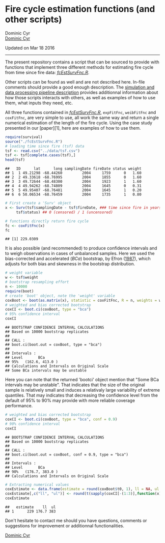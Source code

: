 # Fire cycle estimation functions (and other scripts)
Dominic Cyr  
[Dominic Cyr][5]

Updated on Mar 18 2016


-----------


The present repository contains a script that can be sourced to provide with functions that implement three different methods for estimating fire cycle from time since fire data: [_fcEstSurvFnc.R_][6].

Other scripts can be found as well and are not described here. In-file comments should provide a good enough description. The [simulation and data processing pipeline description][3] provides additionnal information about how those scripts interacts with others, as well as examples of how to use them, what inputs they need, etc.

All three functions contained in [_fcEstSurvFnc.R_][6], `expFitFnc`, `weibFitFnc` and `coxFitFnc`, are very simple to use, all work the same way and return a single numerical estimation of the length of the fire cycle. Using the case study presented in our [paper][1], here are examples of how to use them.


```r
require(survival)
source("./fcEstSurvFnc.R")
# loading time since fire (tsf) data
tsf <- read.csv("../data/tsf.csv")
tsf <- tsf[complete.cases(tsf),]
head(tsf)
```

```
##   ID      lat      long samplingDate fireDate status weight
## 1  1 49.21298 -68.44260         2004     1759      0   1.60
## 2  2 49.33618 -68.76995         2004     1855      0   1.60
## 3  3 49.72644 -68.48300         2004     1923      1   1.60
## 4  4 49.94262 -68.74809         2004     1645      0   0.31
## 5  5 49.95407 -68.76481         2004     1645      1   0.20
## 6  6 50.06534 -68.76459         2004     1735      1   0.80
```

```r
# First create a 'Surv' object
x <- Surv(tsf$samplingDate - tsf$fireDate, ### time since fire in years
     tsf$status) ## 0 (censored) / 1 (uncensored)

# functions directly return fire cycle
fc <- coxFitFnc(x)
fc
```

```
## [1] 229.0309
```

It is also possible (and recommended) to produce confidence intervals and to weigh observations in cases of unbalanced samples. Here we used the bias-corrected and accelerated (_BCa_) bootstrap, by Efron ([1987][7]), which adjusts for both bias and skewness in the bootstrap distribution. 


```r
# weight variable
w <- tsf$weight
# bootstrap resampling effort
n <- 10000
require(boot)
# create 'boot' object, note the 'weight' variable
coxBoot <- boot(as.matrix(x), statistic = coxFitFnc, R = n, weights = w, sim = "ordinary")
# weighted and bias corrected bootstrap
coxCI <- boot.ci(coxBoot, type = "bca") 
# 95% confidence interval
coxCI
```

```
## BOOTSTRAP CONFIDENCE INTERVAL CALCULATIONS
## Based on 10000 bootstrap replicates
## 
## CALL : 
## boot.ci(boot.out = coxBoot, type = "bca")
## 
## Intervals : 
## Level       BCa          
## 95%   (162.6, 413.0 )  
## Calculations and Intervals on Original Scale
## Some BCa intervals may be unstable
```

Here you can note that the returned 'bootci' object mention that "Some BCa intervals may be unstable". That indicates that the size of the original sample is relatively small and induces a relativaly large variability of extreme quantiles. That may indicates that decreasing the confidence level from the default of 95% to 90% may provide with more reliable coverage performance.


```r
# weighted and bias corrected bootstrap
coxCI <- boot.ci(coxBoot, type = "bca", conf = 0.9) 
# 90% confidence interval
coxCI
```

```
## BOOTSTRAP CONFIDENCE INTERVAL CALCULATIONS
## Based on 10000 bootstrap replicates
## 
## CALL : 
## boot.ci(boot.out = coxBoot, conf = 0.9, type = "bca")
## 
## Intervals : 
## Level       BCa          
## 90%   (176.7, 383.0 )  
## Calculations and Intervals on Original Scale
```

```r
# Extracting numerical values
coxEstimate <- data.frame(estimate = round(coxBoot$t0, 1), ll = NA, ul = NA)
coxEstimate[,c("ll", "ul")] <- round(t(sapply(coxCI[-(1:3)],function(x) tail(c(x),2))),1)
coxEstimate
```

```
##   estimate    ll  ul
## 1      229 176.7 383
```



Don't hesitate to contact me should you have questions, comments or suggestions for improvement or additionnal functionalities.

[Dominic Cyr][5]

[2]: https://github.com/dcyr/survFire/scripts
[3]: https://github.com/dcyr/survFire/blob/master/pipeline.md
[5]: http://dominiccyr.ca
[6]: https://github.com/dcyr/survFire/blob/master/scripts/fcEstSurvFnc.R
[7]: http://www.tandfonline.com/doi/abs/10.1080/01621459.1987.10478410
